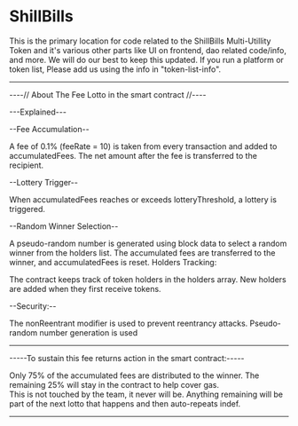 # ShillBills
This is the primary location for code related to the ShillBills Multi-Utillity Token
and it's various other parts like UI on frontend, dao related code/info, and more.
We will do our best to keep this updated.  If you run a platform or token list,
Please add us using the info in "token-list-info".

________________________________________________________
----//  About The Fee Lotto in the smart contract //----

---Explained---

--Fee Accumulation--

A fee of 0.1% (feeRate = 10) is taken from every transaction and added to accumulatedFees.
The net amount after the fee is transferred to the recipient.


--Lottery Trigger--

When accumulatedFees reaches or exceeds lotteryThreshold, a lottery is triggered.

--Random Winner Selection--

A pseudo-random number is generated using block data to select a random winner from the holders list.
The accumulated fees are transferred to the winner, and accumulatedFees is reset.
Holders Tracking:

The contract keeps track of token holders in the holders array. New holders are added when they first receive tokens.

--Security:--

The nonReentrant modifier is used to prevent reentrancy attacks.
Pseudo-random number generation is used

___________________________________________________________________
-----To sustain this fee returns action in the smart contract:-----

Only 75% of the accumulated fees are distributed to the winner. 
The remaining 25% will stay in the contract to help cover gas.  
This is not touched by the team, it never will be. 
Anything remaining will be part of the next lotto that happens 
and then auto-repeats indef.
___________________________________________________________________
